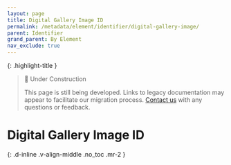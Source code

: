 ```yaml
---
layout: page
title: Digital Gallery Image ID
permalink: /metadata/element/identifier/digital-gallery-image/
parent: Identifier
grand_parent: By Element
nav_exclude: true
---
```


{: .highlight-title }
> 🚧 Under Construction
>
> This page is still being developed. Links to legacy documentation may appear to facilitate our migration process. [Contact us](/metadata-documentation/contact/) with any questions or feedback.

# Digital Gallery Image ID
{: .d-inline .v-align-middle .no_toc .mr-2 }